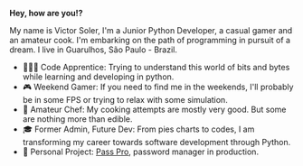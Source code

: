 **Hey, how are you!?**

My name is Victor Soler, I'm a Junior Python Developer, a casual gamer and an amateur cook. I'm embarking on the path of programming in pursuit of a dream.
I live in Guarulhos, São Paulo - Brazil. 


- 👨🏽‍💻 Code Apprentice: Trying to understand this world of bits and bytes while learning and developing in python.
- 🎮 Weekend Gamer: If you need to find me in the weekends, I'll probably be in some FPS or trying to relax with some simulation.
- 🍳 Amateur Chef: My cooking attempts are mostly very good. But some are nothing more than edible.
- 🎓 Former Admin, Future Dev: From pies charts to codes, I am transforming my career towards software development through Python.
- 🚧 Personal Project: [Pass Pro](https://github.com/vmagueta/pass-pro), password manager in production.
